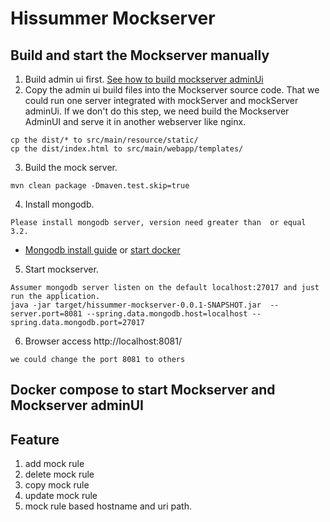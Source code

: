 # Hissummer Mockserver 

## Build and start the Mockserver manually
1. Build admin ui first.  <a href="https://github.com/hissummer-mockserver/mockserverAdminUI" target="_blank">See how to build mockserver adminUi</a>
2. Copy the admin ui build files into the Mockserver source code.  That we could run one server integrated with mockServer and mockServer adminUi. If we don't do this step, we need build the Mockserver AdminUI and serve it in another webserver like nginx. 
```
cp the dist/* to src/main/resource/static/
cp the dist/index.html to src/main/webapp/templates/
```
3. Build the mock server.
```
mvn clean package -Dmaven.test.skip=true
```
4. Install mongodb. 
```
Please install mongodb server, version need greater than  or equal 3.2. 
```
* <a href="https://docs.mongodb.com/manual/installation/">Mongodb install guide</a>  or <a href="https://hub.docker.com/_/mongo"> start docker </a>
5. Start mockserver.
```
Assumer mongodb server listen on the default localhost:27017 and just run the application.
java -jar target/hissummer-mockserver-0.0.1-SNAPSHOT.jar  --server.port=8081 --spring.data.mongodb.host=localhost --spring.data.mongodb.port=27017
```
6. Browser access http://localhost:8081/
```
we could change the port 8081 to others
```
## Docker compose  to start Mockserver and Mockserver adminUI 

## Feature
1. add mock rule
2. delete mock rule
3. copy mock rule
4. update mock rule
5. mock rule based hostname and uri path.  
